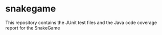 # snakegame
This repository contains the JUnit test files and the Java code coverage report for the SnakeGame
